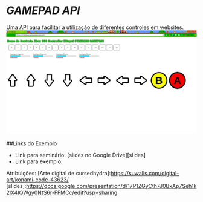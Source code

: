 # _GAMEPAD API_
Uma API para facilitar a utilização de diferentes controles em websites.
![](images/Exemplo.png)

##Links do Exemplo
- Link para seminário: [slides no Google Drive][slides]
- Link para exemplo:

Atribuições:
[Arte digital de cursedhydra]:https://suwalls.com/digital-art/konami-code-43623/
[slides]:https://docs.google.com/presentation/d/17P1ZGyCth7J0BxAp7Seh1k2lX4IQWgy0NtS6r-FFMCc/edit?usp=sharing
